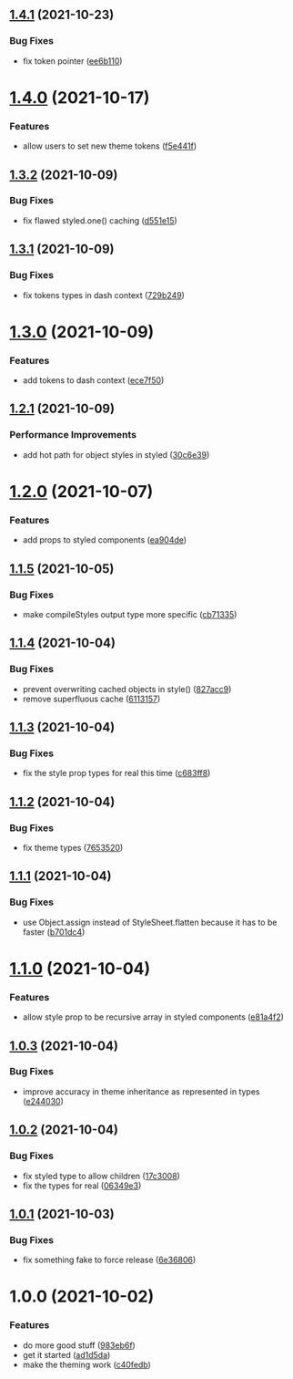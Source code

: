 ## [1.4.1](https://github.com/dash-ui/react-native/compare/v1.4.0...v1.4.1) (2021-10-23)


### Bug Fixes

* fix token pointer ([ee6b110](https://github.com/dash-ui/react-native/commit/ee6b11015ddec83ffc392119f5eb1545cbaafdbd))

# [1.4.0](https://github.com/dash-ui/react-native/compare/v1.3.2...v1.4.0) (2021-10-17)


### Features

* allow users to set new theme tokens ([f5e441f](https://github.com/dash-ui/react-native/commit/f5e441f472057a677043d48922c6b006ab7a06c2))

## [1.3.2](https://github.com/dash-ui/react-native/compare/v1.3.1...v1.3.2) (2021-10-09)


### Bug Fixes

* fix flawed styled.one() caching ([d551e15](https://github.com/dash-ui/react-native/commit/d551e154d2a9a86c7122f19826ba6e76ea94002a))

## [1.3.1](https://github.com/dash-ui/react-native/compare/v1.3.0...v1.3.1) (2021-10-09)


### Bug Fixes

* fix tokens types in dash context ([729b249](https://github.com/dash-ui/react-native/commit/729b2499dfc63bc664c7938ac626cb3c1c838d1b))

# [1.3.0](https://github.com/dash-ui/react-native/compare/v1.2.1...v1.3.0) (2021-10-09)


### Features

* add tokens to dash context ([ece7f50](https://github.com/dash-ui/react-native/commit/ece7f50f874830a0d6e58bb7adc250dd56a4f51e))

## [1.2.1](https://github.com/dash-ui/react-native/compare/v1.2.0...v1.2.1) (2021-10-09)


### Performance Improvements

* add hot path for object styles in styled ([30c6e39](https://github.com/dash-ui/react-native/commit/30c6e39515bda449e536d48cbe1280be7587ee50))

# [1.2.0](https://github.com/dash-ui/react-native/compare/v1.1.5...v1.2.0) (2021-10-07)


### Features

* add props to styled components ([ea904de](https://github.com/dash-ui/react-native/commit/ea904dedf9f26d0abd14406d91c97a499be26e25))

## [1.1.5](https://github.com/dash-ui/react-native/compare/v1.1.4...v1.1.5) (2021-10-05)


### Bug Fixes

* make compileStyles output type more specific ([cb71335](https://github.com/dash-ui/react-native/commit/cb7133569fb663e349fddc599b43b36e78de28fa))

## [1.1.4](https://github.com/dash-ui/react-native/compare/v1.1.3...v1.1.4) (2021-10-04)


### Bug Fixes

* prevent overwriting cached objects in style() ([827acc9](https://github.com/dash-ui/react-native/commit/827acc997d77f8728909792a326c038734a08e73))
* remove superfluous cache ([6113157](https://github.com/dash-ui/react-native/commit/61131573cf58d83651e783774da0196ddab99323))

## [1.1.3](https://github.com/dash-ui/react-native/compare/v1.1.2...v1.1.3) (2021-10-04)


### Bug Fixes

* fix the style prop types for real this time ([c683ff8](https://github.com/dash-ui/react-native/commit/c683ff8f7e90b46e2202e16b76a1c7abcf246ece))

## [1.1.2](https://github.com/dash-ui/react-native/compare/v1.1.1...v1.1.2) (2021-10-04)


### Bug Fixes

* fix theme types ([7653520](https://github.com/dash-ui/react-native/commit/76535205475e0be983b3f642dc7747828436d1ec))

## [1.1.1](https://github.com/dash-ui/react-native/compare/v1.1.0...v1.1.1) (2021-10-04)


### Bug Fixes

* use Object.assign instead of StyleSheet.flatten because it has to be faster ([b701dc4](https://github.com/dash-ui/react-native/commit/b701dc434652d926906b2d1ab031903057db1bef))

# [1.1.0](https://github.com/dash-ui/react-native/compare/v1.0.3...v1.1.0) (2021-10-04)


### Features

* allow style prop to be recursive array in styled components ([e81a4f2](https://github.com/dash-ui/react-native/commit/e81a4f2689aad8891bb65582d9151c5006663916))

## [1.0.3](https://github.com/dash-ui/react-native/compare/v1.0.2...v1.0.3) (2021-10-04)


### Bug Fixes

* improve accuracy in theme inheritance as represented in types ([e244030](https://github.com/dash-ui/react-native/commit/e244030b47ae35ec465fdd7af618d389a89b8456))

## [1.0.2](https://github.com/dash-ui/react-native/compare/v1.0.1...v1.0.2) (2021-10-04)


### Bug Fixes

* fix styled type to allow children ([17c3008](https://github.com/dash-ui/react-native/commit/17c30086320f4990fac7350e1e0e2f42dda7752e))
* fix the types for real ([06349e3](https://github.com/dash-ui/react-native/commit/06349e3cd9b7feb90f3539d9046755fe3cfe2a5c))

## [1.0.1](https://github.com/dash-ui/react-native/compare/v1.0.0...v1.0.1) (2021-10-03)


### Bug Fixes

* fix something fake to force release ([6e36806](https://github.com/dash-ui/react-native/commit/6e368068106ab8e328277ea2867382484749d780))

# 1.0.0 (2021-10-02)

### Features

- do more good stuff ([983eb6f](https://github.com/dash-ui/react-native/commit/983eb6fc3a5236dd61b1b4371f1076fdf3602906))
- get it started ([ad1d5da](https://github.com/dash-ui/react-native/commit/ad1d5dad9948b46219a1ef52ac633fdf37afec32))
- make the theming work ([c40fedb](https://github.com/dash-ui/react-native/commit/c40fedbdb96558f4dbbeb369ae2724d7e64e4261))
